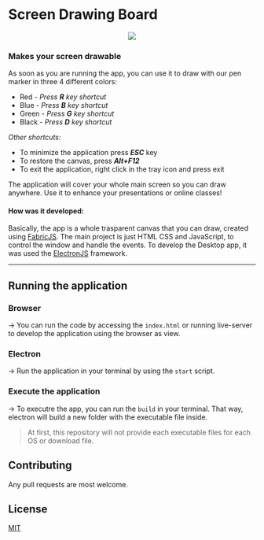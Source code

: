 # Screen Drawing Board
<div style="text-align:center"><img src="https://media.giphy.com/media/LmpB037yDKhEBNuxBp/giphy.gif" /></div>

### **Makes your screen drawable**
As soon as you are running the app, you can use it to draw with our pen marker in three 4 different colors:

- Red - _Press **R** key shortcut_ 
- Blue - _Press **B** key shortcut_ 
- Green - _Press **G** key shortcut_ 
- Black - _Press **D** key shortcut_ 

_Other shortcuts:_
- To minimize the application press **_ESC_**  key
- To restore the canvas, press **_Alt+F12_** 
- To exit the application, right click in the tray icon and press exit

The application will cover your whole main screen so you can draw anywhere. Use it to enhance your presentations or online classes!


#### **How was it developed:**
Basically, the app is a whole trasparent canvas that you can draw, created using [FabricJS](http://fabricjs.com).
The main project is just HTML CSS and JavaScript, to control the window and handle the events.
To develop the Desktop app, it was used the [ElectronJS](https://www.electronjs.org) framework.

---

## **Running the application**

### **Browser**
-> You can run the code by accessing the `index.html` or running live-server to develop the application using the browser as view.

### **Electron**
-> Run the application in your terminal by using the `start` script.

### **Execute the application**
-> To executre the app, you can run the `build` in your terminal. That way, electron will build a new folder with the executable file inside. 
> At first, this repository will not provide each executable files for each OS or download file.


## Contributing
Any pull requests are most welcome.

## License

[MIT](https://choosealicense.com/licenses/mit/)